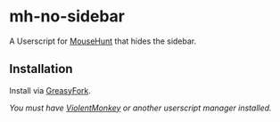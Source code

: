 # mh-no-sidebar

A Userscript for [MouseHunt](https://mousehuntgame.com) that hides the sidebar.

## Installation

Install via [GreasyFork](https://greasyfork.org/en/scripts/449491-mousehunt-no-sidebar).

*You must have [ViolentMonkey](https://violentmonkey.github.io/) or another userscript manager installed.*
